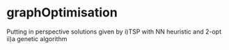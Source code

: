 # graphOptimisation
Putting in perspective solutions given by 
i)TSP with NN heuristic and 2-opt 
ii)a genetic algorithm
